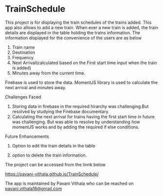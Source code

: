 # TrainSchedule

This project is for displaying the train schedules of the trains added. This app also allows to add a new train.
When ever a new train is added, the train details are displayed in the table holding the trains information.
The information displayed for the convenience of the users are as below
1. Train name
2. Destination
3. Frequency
4. Next Arrival(calculated based on the First start time input when the train is added)
5. Minutes away from the current time.

Firebase is used to store the data. MomentJS library is used to calculate the next arrival and minutes away.

Challenges Faced

1. Storing data in firebase in the required hirarchy was challenging.But resolved by studying the Firebase documentary.
2. Calculating the next arrival for trains having the first start time in future was challenging. But was able to resolve by understanding how momentJS works and by adding the required if else conditions.

Future Enhancements

1. Option to edit the train details in the table

2. option to delete the train information.

The project can be accessed from the linnk below

https://pavani-vithala.github.io/TrainSchedule/

The app is maintained by Pavani Vithala who can be reached on pavani.vithala18@gmail.com
